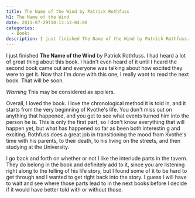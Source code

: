```yaml
---
title: The Name of the Wind by Patrick Rothfuss
h1: The Name of the Wind
date: 2011-07-29T10:13:53-04:00
categories:
  - Books
description: I just finished The Name of the Wind by Patrick Rothfuss. I had heard a lot of great thing about this book.
---
```

I just finished **The Name of the Wind** by Patrick Rothfuss. I had heard a lot of great thing about this book. I hadn't even heard of it until I heard the second book came out and everyone was talking about how excited they were to get it. Now that I'm done with this one, I really want to read the next book. That will be soon.

*Warning* This may be considered as spoilers.

Overall, I loved the book. I love the chronological method it is told in, and it starts from the very beginning of Kvothe's life. You don't miss out on anything that happened, and you get to see what events turned him into the person he is.  This is only the first part, so I don't know everything that will happen yet, but what has happened so far as been both interestin g and exciting. Rothfuss does a great job in transitioning the mood from Kvothe's time with his parents, to their death, to his living on the streets, and then studying at the University.

I go back and forth on whether or not I like the interlude parts in the tavern. They do belong in the book and definitely add to it, since you are listening right along to the telling of his life story, but I found some of it to be hard to get through and I wanted to get right back into the story. I guess I will have to wait and see where those parts lead to in the next books before I decide if it would have better told with or without those.
